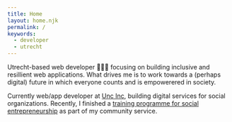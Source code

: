```yaml
---
title: Home
layout: home.njk
permalink: /
keywords:
  - developer
  - utrecht
---
```


Utrecht-based web developer 👨🏽‍💻 focusing on building inclusive and
resillient web applications. What drives me is to work towards a (perhaps
digital) future in which everyone counts and is empowerered in society. 

Currently web/app developer at [Unc Inc](https://www.uncinc.nl/), building
digital services for social organizations. Recently, I finished a
[training programme for social entrepreneurship](https://www.missie030.nl/interview-pandu) 
as part of my community service. 
